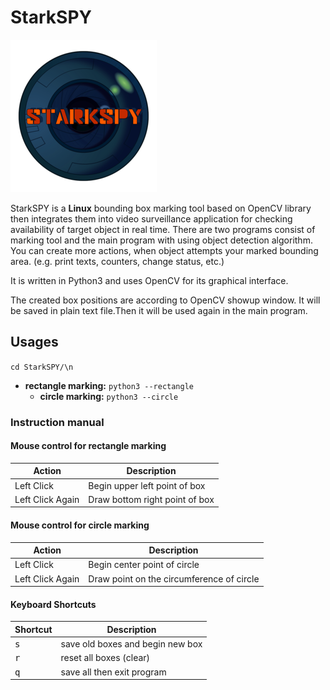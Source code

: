 # StarkSPY

![StarkSPY Logo](/images/logo.png)

StarkSPY is a **Linux** bounding box marking tool based on OpenCV library then integrates them into video surveillance application for checking availability of target object in real time.
There are two programs consist of marking tool and the main program with using object detection algorithm. 
You can create more actions, when object attempts your marked bounding area. (e.g. print texts, counters, change status, etc.)

It is written in Python3 and uses OpenCV for its graphical interface.

The created box positions are according to OpenCV showup window. 
It will be saved in plain text file.Then it will be used again in the main program.

## Usages
`cd StarkSPY/\n`
* **rectangle marking:** `python3 --rectangle`
  * **circle marking:** `python3 --circle`

### Instruction manual
#### Mouse control for rectangle marking
Action | Description | 
--- | --- |
Left Click | Begin upper left point of box
Left Click Again | Draw bottom right point of box

#### Mouse control for circle marking
Action | Description | 
--- | --- |
Left Click | Begin center point of circle
Left Click Again | Draw point on the circumference of circle

#### Keyboard Shortcuts
Shortcut | Description | 
--- | --- |
<kbd>s</kbd>| save old boxes and begin new box |
<kbd>r</kbd>| reset all boxes (clear) |
<kbd>q</kbd>| save all then exit program |
